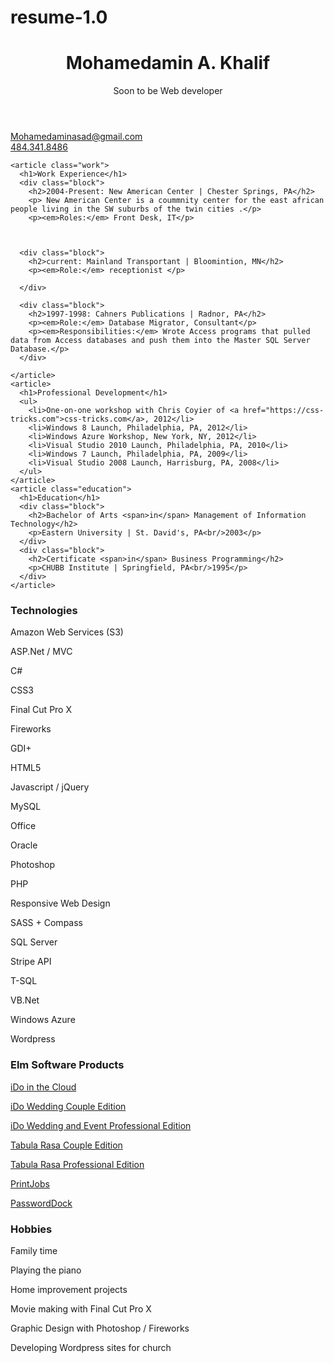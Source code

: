 # resume-1.0
<div class="resume">

<header>
  <h1>Mohamedamin <span>A.</span> Khalif </h1>
  Soon to be Web developer
  </div>
  <div class="contact-info">
    <a href="mailto:mohamedaminasad@gmail.com.com?subject=Saw your resume online...">Mohamedaminasad@gmail.com</a><br/>
    <a href="tel:9526868890">484.341.8486</a>
  </div>
</header>
  
<div class="info">
  
  <section role="main"> 

    <article class="work">
      <h1>Work Experience</h1>
      <div class="block">
        <h2>2004-Present: New American Center | Chester Springs, PA</h2>
        <p> New American Center is a coummnity center for the east african people living in the SW suburbs of the twin cities .</p>
        <p><em>Roles:</em> Front Desk, IT</p>
        
       
      
      <div class="block">
        <h2>current: Mainland Transportant | Bloomintion, MN</h2>
        <p><em>Role:</em> receptionist </p>
     
      </div>
    
      <div class="block">
        <h2>1997-1998: Cahners Publications | Radnor, PA</h2>
        <p><em>Role:</em> Database Migrator, Consultant</p>
        <p><em>Responsibilities:</em> Wrote Access programs that pulled data from Access databases and push them into the Master SQL Server Database.</p>
      </div>
      
    </article>
    <article>
      <h1>Professional Development</h1>
      <ul>
        <li>One-on-one workshop with Chris Coyier of <a href="https://css-tricks.com">css-tricks.com</a>, 2012</li>
        <li>Windows 8 Launch, Philadelphia, PA, 2012</li>
        <li>Windows Azure Workshop, New York, NY, 2012</li>
        <li>Visual Studio 2010 Launch, Philadelphia, PA, 2010</li>
        <li>Windows 7 Launch, Philadelphia, PA, 2009</li>
        <li>Visual Studio 2008 Launch, Harrisburg, PA, 2008</li>
      </ul>
    </article>
    <article class="education">
      <h1>Education</h1>
      <div class="block">
        <h2>Bachelor of Arts <span>in</span> Management of Information Technology</h2>
        <p>Eastern University | St. David's, PA<br/>2003</p>
      </div>
      <div class="block">
        <h2>Certificate <span>in</span> Business Programming</h2>
        <p>CHUBB Institute | Springfield, PA<br/>1995</p>
      </div>
    </article>
  </section>
  
  <aside>
    <article>
      <h1>Technologies</h1>
      <p>Amazon Web Services (S3)</p>
      <p>ASP.Net / MVC</p>
      <p>C#</p>
      <p>CSS3</p>
      <p>Final Cut Pro X</p>
      <p>Fireworks</p>
      <p>GDI+</p>
      <p>HTML5</p>
      <p>Javascript / jQuery</p>
      <p>MySQL</p>
      <p>Office</p>
      <p>Oracle</p>
      <p>Photoshop</p>
      <p>PHP</p>
      <p>Responsive Web Design</p>
      <p>SASS + Compass</p>
      <p>SQL Server</p>
      <p>Stripe API</p>
      <p>T-SQL</p>
      <p>VB.Net</p>
      <p>Windows Azure</p>
      <p>Wordpress</p>
    </article>
    <article>
      <h1>Elm Software Products</h1>
      <p><a href="https://idohq.com">iDo in the Cloud</a></p>
      <p><a href="http://elmsoftware.com/ido/">iDo Wedding Couple Edition</a></p>
      <p><a href="http://elmsoftware.com/idowpe/">iDo Wedding and Event Professional Edition</a></p>
      <p><a href="http://elmsoftware.com/tabularasace/">Tabula Rasa Couple Edition</a></p>
      <p><a href="http://elmsoftware.com/tabularasa/">Tabula Rasa Professional Edition</a></p>
      <p><a href="http://elmsoftware.com/printjobs/">PrintJobs</a></p>
      <p><a href="http://elmsoftware.com/passworddock/">PasswordDock</a></p>
    </article>
    <article>
      <h1>Hobbies</h1>
      <p>Family time</p>
      <p>Playing the piano</p>
      <p>Home improvement projects</p>
      <p>Movie making with Final Cut Pro X</p>
      <p>Graphic Design with Photoshop / Fireworks</p>
      <p>Developing Wordpress sites for church</p>
    </article>
  </aside>
   
  </div>
  
</div>
